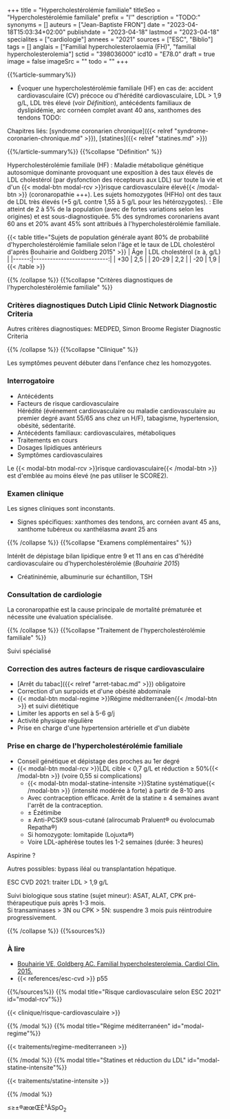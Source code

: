 +++
title = "Hypercholestérolémie familiale"
titleSeo = "Hypercholestérolémie familiale"
prefix = "l'"
description = "TODO:"
synonyms = []
auteurs = ["Jean-Baptiste FRON"]
date = "2023-04-18T15:03:34+02:00"
publishdate = "2023-04-18"
lastmod = "2023-04-18"
specialites = ["cardiologie"]
annees = "2021"
sources = ["ESC", "Biblio"]
tags = []
anglais = ["Familial hypercholesterolaemia (FH)", "familial hypercholesterolemia"]
sctid = "398036000"
icd10 = "E78.0"
draft = true
image = false
imageSrc = ""
todo = ""
+++

{{%article-summary%}}

- Évoquer une hypercholestérolémie familiale (HF) en cas de: accident cardiovasculaire (CV) précoce ou d'hérédité cardiovasculaire, LDL > 1,9 g/L, LDL très élevé (voir *Définition*), antécédents familiaux de dyslipidémie, arc cornéen complet avant 40 ans, xanthomes des tendons
TODO:

Chapitres liés: [syndrome coronarien chronique]({{< relref "syndrome-coronarien-chronique.md" >}}), [statines]({{< relref "statines.md" >}})

{{%/article-summary%}}
{{%collapse "Définition" %}}

Hypercholestérolémie familiale (HF)
: Maladie métabolique génétique autosomique dominante provoquant une exposition à des taux élevés de LDL cholestérol (par dysfonction des récepteurs aux LDL) sur toute la vie et d'un {{< modal-btn modal-rcv >}}risque cardiovasculaire élevé{{< /modal-btn >}} (coronaropathie +++). Les sujets homozygotes (HFHo) ont des taux de LDL très élevés (+5 g/L contre 1,55 à 5 g/L pour les hétérozygotes).
: Elle atteint de 2 à 5% de la population (avec de fortes variations selon les origines) et est sous-diagnostiquée. 5% des syndromes coronariens avant 60 ans et 20% avant 45% sont attribués à l'hypercholestérolémie familiale.

{{< table title="Sujets de population générale ayant 80% de probabilité d'hypercholestérolémie familiale selon l'âge et le taux de LDL cholestérol d'après Bouhairie and Goldberg 2015" >}}
|   Âge | LDL cholestérol (≥ à, g/L) |
|------:|---------------------------:|
|   +30 |                        2,5 |
| 20-29 |                        2,2 |
|   -20 |                        1,9 |
{{< /table >}}

{{% /collapse %}}
{{%collapse "Critères diagnostiques de l'hypercholestérolémie familiale" %}}

### Critères diagnostiques Dutch Lipid Clinic Network Diagnostic Criteria

Autres critères diagnostiques: MEDPED, Simon Broome Register Diagnostic Criteria

{{% /collapse %}}
{{%collapse "Clinique" %}}

Les symptômes peuvent débuter dans l'enfance chez les homozygotes.

### Interrogatoire

- Antécédents
- Facteurs de risque cardiovasculaire  
  Hérédité (événement cardiovasculaire ou maladie cardiovasculaire au premier degré avant 55/65 ans chez un H/F), tabagisme, hypertension, obésité, sédentarité.
- Antécédents familiaux: cardiovasculaires, métaboliques
- Traitements en cours
- Dosages lipidiques antérieurs
- Symptômes cardiovasculaires

Le {{< modal-btn modal-rcv >}}risque cardiovasculaire{{< /modal-btn >}} est d'emblée au moins élevé (ne pas utiliser le SCORE2).

### Examen clinique

Les signes cliniques sont inconstants.

- Signes spécifiques: xanthomes des tendons, arc cornéen avant 45 ans, xanthome tubéreux ou xanthélasma avant 25 ans

{{% /collapse %}}
{{%collapse "Examens complémentaires" %}}

Intérêt de dépistage bilan lipidique entre 9 et 11 ans en cas d'hérédité cardiovasculaire ou d'hypercholestérolémie (*Bouhairie 2015*)

- Créatininémie, albuminurie sur échantillon, TSH

### Consultation de cardiologie

La coronaropathie est la cause principale de mortalité prématurée et nécessite une évaluation spécialisée.

{{% /collapse %}}
{{%collapse "Traitement de l'hypercholestérolémie familiale" %}}

Suivi spécialisé

### Correction des autres facteurs de risque cardiovasculaire

- [Arrêt du tabac]({{< relref "arret-tabac.md" >}}) obligatoire
- Correction d'un surpoids et d'une obésité abdominale
- {{< modal-btn modal-regime >}}Régime méditerranéen{{< /modal-btn >}} et suivi diététique
- Limiter les apports en sel à 5-6 g/j
- Activité physique régulière
- Prise en charge d'une hypertension artérielle et d'un diabète

### Prise en charge de l'hypercholestérolémie familiale

- Conseil génétique et dépistage des proches au 1er degré
- {{< modal-btn modal-rcv >}}LDL cible < 0,7 g/L et réduction ≥ 50%{{< /modal-btn >}} (voire 0,55 si complications)
  - {{< modal-btn modal-statine-intensite >}}Statine systématique{{< /modal-btn >}} (intensité modérée à forte) à partir de 8-10 ans
  - Avec contraception efficace. Arrêt de la statine ≥ 4 semaines avant l'arrêt de la contraception.
  - ± Ézétimibe
  - ± Anti-PCSK9 sous-cutané (alirocumab Praluent® ou évolocumab Repatha®)
  - Si homozygote: lomitapide (Lojuxta®)
  - Voire LDL-aphérèse toutes les 1-2 semaines (durée: 3 heures)

Aspirine ?

Autres possibles: bypass iléal ou transplantation hépatique.

ESC CVD 2021: traiter LDL > 1,9 g/L

Suivi biologique sous statine (sujet mineur): ASAT, ALAT, CPK pré-thérapeutique puis après 1-3 mois.  
Si transaminases > 3N ou CPK > 5N: suspendre 3 mois puis réintroduire progressivement.

{{% /collapse %}}
{{%sources%}}

### À lire

- [Bouhairie VE, Goldberg AC. Familial hypercholesterolemia. Cardiol Clin. 2015.](https://www.ncbi.nlm.nih.gov/pmc/articles/PMC4472364/)
- {{< references/esc-cvd >}} p55

{{%/sources%}}
{{% modal title="Risque cardiovasculaire selon ESC 2021" id="modal-rcv"%}}

{{< clinique/risque-cardiovasculaire >}}

{{% /modal %}}
{{% modal title="Régime méditerranéen" id="modal-regime"%}}

{{< traitements/regime-mediterraneen >}}

{{% /modal %}}
{{% modal title="Statines et réduction du LDL" id="modal-statine-intensite"%}}

{{< traitements/statine-intensite >}}

{{% /modal %}}

≤≥±®æœŒÈ³ÂSpO<sub>2</sub>
